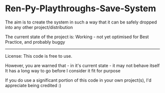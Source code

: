 # Ren-Py-Playthroughs-Save-System
The aim is to create the system in such a way that it can be safely dropped into any other project/distribution

The current state of the project is: Working - not yet optimised for Best Practice, and probably buggy

---

License: This code is free to use.

However, you are warned that - in it's current state - it may not behave itself
It has a long way to go before I consider it fit for purpose

If you do use a significant portion of this code in your own project(s), I'd appreciate being credited :)
